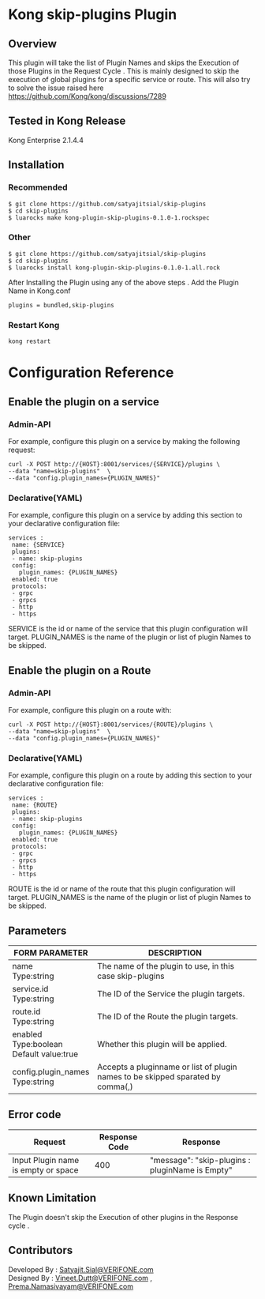 # Kong skip-plugins Plugin
## Overview
This plugin will take the list of Plugin Names and skips the Execution of those Plugins in the Request Cycle .
This is mainly designed to skip the execution of global plugins for a specific service or route.
This will also try to solve the issue raised here  https://github.com/Kong/kong/discussions/7289

## Tested in Kong Release
Kong Enterprise 2.1.4.4

## Installation
### Recommended
```
$ git clone https://github.com/satyajitsial/skip-plugins
$ cd skip-plugins
$ luarocks make kong-plugin-skip-plugins-0.1.0-1.rockspec
```
### Other

```
$ git clone https://github.com/satyajitsial/skip-plugins
$ cd skip-plugins
$ luarocks install kong-plugin-skip-plugins-0.1.0-1.all.rock
```
After Installing the Plugin using any of the above steps . Add the Plugin Name in Kong.conf

```
plugins = bundled,skip-plugins

```
### Restart Kong

```
kong restart

```
# Configuration Reference

## Enable the plugin on a service

### Admin-API
For example, configure this plugin on a service by making the following request:
		
	curl -X POST http://{HOST}:8001/services/{SERVICE}/plugins \
	--data "name=skip-plugins"  \
	--data "config.plugin_names={PLUGIN_NAMES}"

### Declarative(YAML)
For example, configure this plugin on a service by adding this section to your declarative configuration file:
			
	services : 
	 name: {SERVICE}
	 plugins:
	 - name: skip-plugins
	 config:
	   plugin_names: {PLUGIN_NAMES}
	 enabled: true
	 protocols:
	 - grpc
	 - grpcs
	 - http
	 - https

SERVICE is the id or name of the service that this plugin configuration will target.
PLUGIN_NAMES is the name of the plugin or list of plugin Names to be skipped.

## Enable the plugin on a Route

### Admin-API
For example, configure this plugin on a route with:

	curl -X POST http://{HOST}:8001/services/{ROUTE}/plugins \
	--data "name=skip-plugins"  \
	--data "config.plugin_names={PLUGIN_NAMES}"
### Declarative(YAML)
For example, configure this plugin on a route by adding this section to your declarative configuration file:

	services : 
	 name: {ROUTE}
	 plugins:
	 - name: skip-plugins
	 config:
	   plugin_names: {PLUGIN_NAMES}
	 enabled: true
	 protocols:
	 - grpc
	 - grpcs
	 - http
	 - https

ROUTE is the id or name of the route that this plugin configuration will target.
PLUGIN_NAMES is the name of the plugin or list of plugin Names to be skipped.

## Parameters

| FORM PARAMETER	     														| DESCRIPTION										  													|
| ----------- 																		| -----------																								|
| name<br>Type:string  														|  The name of the plugin to use, in this case skip-plugins |
| service.id<br>Type:string  										  |  The ID of the Service the plugin targets.								|
| route.id<br>Type:string   											|  The ID of the Route  the plugin targets.									|
| enabled<br>Type:boolean<br>Default value:true   |  Whether this plugin will be applied.										  |
| config.plugin_names<br>Type:string              |  Accepts a pluginname or list of plugin names to be skipped sparated by comma(,)|


## Error code

| Request	     														| Response Code				 |       Response									|
| ----------- 														| -----------					 | -----------	                  |
| Input Plugin name is empty or space  		|  400								 | "message": "skip-plugins : pluginName is Empty"|


## Known Limitation
The Plugin doesn't skip the Execution of other plugins in the Response cycle .


## Contributors
Developed By : Satyajit.Sial@VERIFONE.com <br>
Designed By  : Vineet.Dutt@VERIFONE.com , Prema.Namasivayam@VERIFONE.com
			         